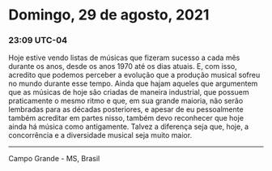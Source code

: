# Domingo, 29 de agosto, 2021

### 23:09 UTC-04

Hoje estive vendo listas de músicas que fizeram sucesso a cada mês durante os anos,
desde os anos 1970 até os dias atuais. E, com isso, acredito que podemos perceber
a evolução que a produção musical sofreu no mundo durante esse tempo. Ainda que
hajam aqueles que argumentem que as músicas de hoje são criadas de maneira industrial,
que possuem praticamente o mesmo ritmo e que, em sua grande maioria, não serão lembradas
para as décadas posteriores, e apesar de eu pessoalmente também acreditar em partes
nisso, também devo reconhecer que hoje ainda há música como antigamente. Talvez
a diferença seja que, hoje, a concorrência e a diversidade musical seja muito maior.

---

Campo Grande - MS, Brasil
